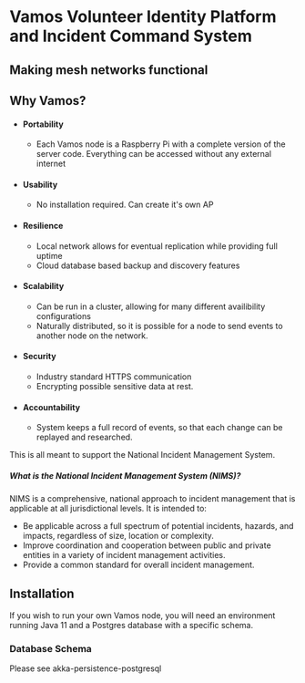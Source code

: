 <!-- $theme: gaia -->

# Vamos Volunteer Identity Platform and Incident Command System
## Making mesh networks functional

          
## Why Vamos?

- #### Portability 
  - Each Vamos node is a Raspberry Pi with a complete version of the server code. Everything can be accessed without any external internet 
- #### Usability
  - No installation required. Can create it's own AP 
- #### Resilience
  - Local network allows for eventual replication while providing full uptime
  - Cloud database based backup and discovery features

- #### Scalability
  - Can be run in a cluster, allowing for many different availibility configurations  
  - Naturally distributed, so it is possible for a node to send events to another node on the network. 
- #### Security
  - Industry standard HTTPS communication
  - Encrypting possible sensitive data at rest. 
- #### Accountability
  - System keeps a full record of events, so that each change can be replayed and researched.

This is all meant to support the National Incident Management System.

##### What is the National Incident Management System (NIMS)? 

NIMS is a comprehensive, national approach to incident management that is applicable at all jurisdictional levels. It is intended to:
- Be applicable across a full spectrum of potential incidents, hazards, and impacts,
regardless of size, location or complexity.
- Improve coordination and cooperation between public and private entities in a variety of
incident management activities.
- Provide a common standard for overall incident management. 

## Installation
If you wish to run your own Vamos node, you will need an environment running Java 11 and a Postgres database with a specific schema.

### Database Schema
Please see akka-persistence-postgresql
